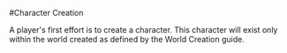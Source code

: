 #Character Creation

A player's first effort is to create a character. This character will exist only within the world created as defined by the World Creation guide. 